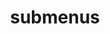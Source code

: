 ---
layout: page
title: submenus
nav: false
nav_order: 7
dropdown: true
children:
    - title: publications
      permalink: 
    - title: divider
    - title: projects
      permalink: 
---